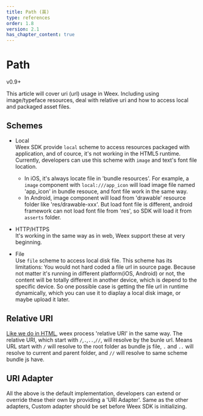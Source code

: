 ```yaml
---
title: Path (英)
type: references
order: 1.8
version: 2.1
has_chapter_content: true
---
```


# Path

<span class="weex-version">v0.9+</span>

This article will cover uri (url) usage in Weex. Including using image/typeface resources, deal with relative uri and how to access local and packaged asset files. 

## Schemes

* Local   
Weex SDK provide `local` scheme to access resources packaged with application, and of cource, it's not working in the HTML5 runtime.   
Currently, developers can use this scheme with `image` and text's font file location.    
  * In iOS, it's always locate file in 'bundle resources'. For example, a `image` component with `local:///app_icon` will load image file named 'app_icon' in bundle resouce, and font file work in the same way.    
  * In Android, image component will load from 'drawable' resource folder like 'res/drawable-xxx'. But load font file is different, android framework can not load font file from 'res', so SDK will load it from `asserts` folder.

* HTTP/HTTPS   
It's working in the same way as in web, Weex support these at very beginning.   

* File    
Use `file` scheme to access local disk file. This scheme has its limitations: You would not hard coded a file url in source page. Because not matter it's running in different platform(iOS, Android) or not, the content will be totally different in another device, which is depend to the specific device.
So one possible case is getting the file url in runtime dynamically, which you can use it to diaplay a local disk image, or maybe upload it later.

## Relative URI

[Like we do in HTML](https://www.w3.org/TR/html4/types.html#type-uri), weex process 'relative URI' in the same way. The relative URI, which start with `/`,`.`,`..`,`//`, will resolve by the bunle url.
Means URL start with `/` will resolve to the root folder as bundle js file, `.` and `..` will resolve to current and parent folder, and `//` will resolve to same scheme bundle js have.

## URI Adapter

All the above is the default implementation, developers can extend or override these their own by providing a 'URI Adapter'. Same as the other adapters, Custom adapter should be set before Weex SDK is initializing.